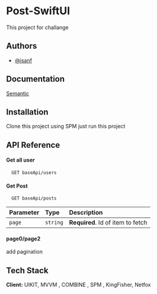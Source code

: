 
# Post-SwiftUI

This project for challange

## Authors

- [@isanf](https://www.github.com/isha93)


## Documentation

[Semantic](https://github.com/semantic-release/semantic-release) 


## Installation

Clone this project using SPM just run this project
    
## API Reference

#### Get all user

```http
  GET baseApi/users
```
#### Get Post

```http
  GET baseApi/posts
```

| Parameter | Type     | Description                       |
| :-------- | :------- | :-------------------------------- |
| `page`      | `string` | **Required**. Id of item to fetch |

#### page0/page2

add pagination


## Tech Stack

**Client:** UIKIT, MVVM , COMBINE , SPM , KingFisher, Netfox

